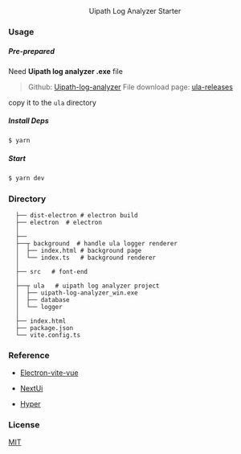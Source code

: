 <div style="text-align:center;">
    Uipath Log Analyzer Starter
</div>


### Usage

##### Pre-prepared

Need **Uipath log analyzer .exe** file

> Github: [Uipath-log-analyzer](https://github.com/HinokiSu/uipath-log-analyzer)
> File download page: [ula-releases](https://github.com/HinokiSu/uipath-log-analyzer/releases)

copy it to the `ula` directory

##### Install Deps

```bash
$ yarn
```

##### Start

```bash
$ yarn dev
```

### Directory

```
  ├── dist-electron # electron build
  ├── electron  # electron
  │
  ├──
  ├──┬ background  # handle ula logger renderer
  │  ├── index.html # background page
  │  └── index.ts   # background renderer
  │
  ├── src   # font-end
  │
  ├──┬ ula   # uipath log analyzer project
  │  ├── uipath-log-analyzer_win.exe
  │  ├── database
  │  └── logger
  │
  ├── index.html
  ├── package.json
  └── vite.config.ts
```

### Reference

- [Electron-vite-vue](https://github.com/electron-vite/electron-vite-vue)
  
- [NextUi](https://nextui.org/)
  
- [Hyper](https://github.com/vercel/hyper)


### License
[MIT](https://github.com/HinokiSu/ula-starter/blob/main/LICENSE)